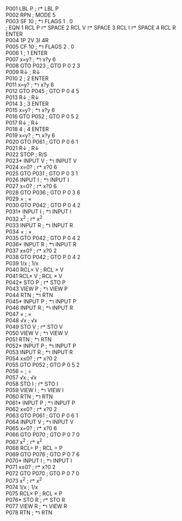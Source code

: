 P001	LBL P		; &rsh; LBL P  
P002	RPN		; MODE 5  
P003	SF 10		; &lsh; FLAGS 1 . 0  
; EQN 1 RCL P &rsh; SPACE 2 RCL V &rsh; SPACE 3 RCL I &rsh; SPACE 4 RCL R ENTER  
P004	1P 2V 3I 4R  
P005	CF 10		; &lsh; FLAGS 2 . 0  
P006	1		; 1 ENTER  
P007	x=y?		; &lsh; x?y 6  
P008	GTO P023	; GTO P 0 2 3  
P009	R&darr;		; R&darr;  
P010	2		; 2 ENTER  
P011	x=y?		; &lsh; x?y 6  
P012	GTO P045	; GTO P 0 4 5  
P013	R&darr;		; R&darr;  
P014	3		; 3 ENTER  
P015	x=y?		; &lsh; x?y 6  
P016	GTO P052	; GTO P 0 5 2  
P017	R&darr;		; R&darr;  
P018	4		; 4 ENTER  
P019	x=y?		; &lsh; x?y 6  
P020	GTO P061	; GTO P 0 6 1  
P021	R&darr;		; R&darr;  
P022	STOP		; R/S  
P023*	INPUT V		; &lsh; INPUT V  
P024	x=0?		; &rsh; x?0 6  
P025	GTO P031	; GTO P 0 3 1  
P026	INPUT I		; &lsh; INPUT I  
P027	x=0?		; &rsh; x?0 6  
P028	GTO P036	; GTO P 0 3 6  
P029	&times;		; &times;  
P030	GTO P042	; GTO P 0 4 2  
P031*	INPUT I		; &lsh; INPUT I  
P032	x<sup>2</sup>		; &rsh; x<sup>2</sup>  
P033	INPUT R		; &lsh; INPUT R  
P034	&times;		; &times;  
P035	GTO P042	; GTO P 0 4 2  
P036*	INPUT R		; &lsh; INPUT R  
P037	x&le;0?		; &rsh; x?0 2  
P038	GTO P042	; GTO P 0 4 2  
P039	1/x		; 1/x  
P040	RCL&times; V		; RCL &times; V  
P041	RCL&times; V		; RCL &times; V  
P042*	STO P		; &rsh; STO P  
P043	VIEW P		; &lsh; VIEW P  
P044	RTN		; &lsh; RTN  
P045*	INPUT P		; &lsh; INPUT P  
P046	INPUT R		; &lsh; INPUT R  
P047	&times;		; &times;  
P048	&radic;x		; &radic;x  
P049	STO V		; &rsh; STO V  
P050	VIEW V		; &lsh; VIEW V  
P051	RTN		; &lsh; RTN  
P052*	INPUT P		; &lsh; INPUT P  
P053	INPUT R		; &lsh; INPUT R  
P054	x&le;0?		; &rsh; x?0 2  
P055	GTO P052	; GTO P 0 5 2  
P056	&divide;		; &divide;  
P057	&radic;x		; &radic;x  
P058	STO I		; &rsh; STO I  
P059	VIEW I		; &lsh; VIEW I  
P060	RTN		; &lsh; RTN  
P061*	INPUT P		; &lsh; INPUT P  
P062	x&le;0?		; &rsh; x?0 2  
P063	GTO P061	; GTO P 0 6 1  
P064	INPUT V		; &lsh; INPUT V  
P065	x=0?		; &rsh; x?0 6  
P066	GTO P070	; GTO P 0 7 0  
P067	x<sup>2</sup>		; &rsh; x<sup>2</sup>  
P068	RCL&divide; P		; RCL &divide; P  
P069	GTO P076	; GTO P 0 7 6  
P070*	INPUT I		; &lsh; INPUT I  
P071	x&le;0?		; &rsh; x?0 2  
P072	GTO P070	; GTO P 0 7 0  
P073	x<sup>2</sup>		; &rsh; x<sup>2</sup>  
P074	1/x		; 1/x  
P075	RCL&times; P		; RCL &times; P  
P076*	STO R		; &rsh; STO R  
P077	VIEW R		; &lsh; VIEW R  
P078	RTN		; &lsh; RTN  
